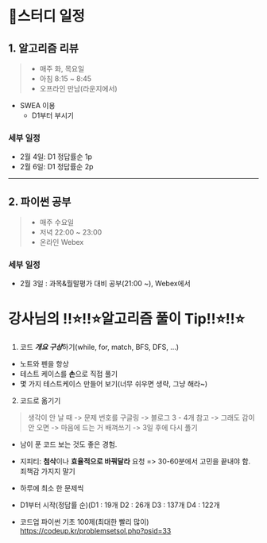 # 📌스터디 일정

## 1. 알고리즘 리뷰
> - 매주 화, 목요일<br>
> - 아침 8:15 ~ 8:45<br>
> - 오프라인 만남(라운지에서)<br>
- SWEA 이용
  - D1부터 부시기
### 세부 일정
- 2월 4일: D1 정답률순 1p
- 2월 6일: D1 정답률순 2p

---
## 2. 파이썬 공부
> - 매주 수요일<br>
> - 저녁 22:00 ~ 23:00<br>
> - 온라인 Webex<br>
### 세부 일정
- 2월 3일 : 과목&월말평가 대비 공부(21:00 ~), Webex에서

# 강사님의 ‼️⭐‼️⭐알고리즘 풀이 Tip‼️⭐‼️⭐
1. 코드 ***개요 구상***하기(while, for, match, BFS, DFS, ...)
  - 노트와 펜을 항상
  - 테스트 케이스를 **손**으로 직접 풀기
  - 몇 가지 테스트케이스 만들어 보기(너무 쉬우면 생략, 그냥 해라~)
2. 코드로 옮기기

> 생각이 안 날 때 -> 문제 번호를 구글링 -> 블로그 3 - 4개 참고
> -> 그래도 감이 안 오면 -> 마음에 드는 거 배껴쓰기 -> 3일 후에 다시 풀기
- 남이 푼 코드 보는 것도 좋은 경험.
- 지피티: **첨삭**이나 **효율적으로 바꿔달라** 요청
=> 30-60분에서 고민을 끝내야 함. 죄책감 가지지 말기

- 하루에 최소 한 문제씩
- D1부터 시작(정답률 순)(D1 : 19개 D2 : 26개 D3 : 137개 D4 : 122개
- 코드업 파이썬 기초 100제(최대한 빨리 많이) https://codeup.kr/problemsetsol.php?psid=33
